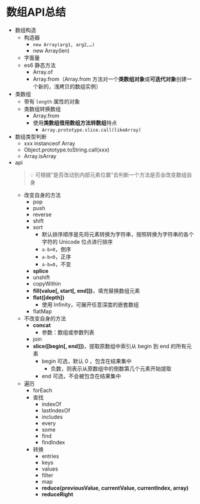 # 数组API总结

- 数组构造
  - 构造器
    - `new Array(arg1, arg2,…)`
    - new Array(len)
  - 字面量
  - es6 静态方法
    - Array.of
    - Array.from（Array.from 方法对一个**类数组对象**或**可迭代对象**创建一个新的，浅拷贝的数组实例）
- 类数组
  - 带有 `length` 属性的对象
  - 类数组转换数组
    - Array.from
    - 使用**类数组借用数组方法转数组**特点
      - `Array.prototype.slice.call(likeArray)`
- 数组类型判断
  - xxx instanceof Array
  - Object.prototype.toString.call(xxx)
  - Array.isArray
- api
  > 💡 可根据“是否改动到内部元素位置”去判断一个方法是否会改变数组自身
  - 改变自身的方法
    - pop
    - push
    - reverse
    - shift
    - sort
      - 默认排序顺序是先将元素转换为字符串，按照转换为字符串的各个字符的 Unicode 位点进行排序
      - `a-b>0`，倒序
      - `a-b<0`，正序
      - `a-b=0`，不变
    - **splice**
    - unshift
    - copyWithin
    - **fill(value[, start[, end]])**，填充替换数组元素
    - **flat([depth])**
      - 使用 Infinity，可展开任意深度的嵌套数组
    - flatMap
  - 不改变自身的方法
    - **concat**
      - 参数：数组或参数列表
    - join
    - **slice([begin[, end]])**，提取原数组中索引从 begin 到 end 的所有元素
      - begin 可选，默认 0 ，包含在结果集中
        - 负数，则表示从原数组中的倒数第几个元素开始提取
      - end 可选，不会被包含在结果集中
  - 遍历
    - forEach
    - 查找
      - indexOf
      - lastIndexOf
      - includes
      - every
      - some
      - find
      - findIndex
    - 转换
      - entries
      - keys
      - values
      - filter
      - map
      - **reduce(previousValue, currentValue, currentIndex, array)**
      - **reduceRight**


